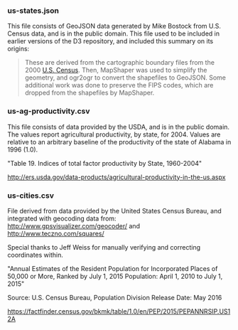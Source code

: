 
### us-states.json

This file consists of GeoJSON data generated by Mike Bostock from U.S. Census data, and is in the public domain.  This file used to be included in earlier versions of the D3 repository, and included this summary on its origins:

> These are derived from the cartographic boundary files from the 2000 [U.S. Census](http://www.census.gov/geo/www/cob/bdy_files.html
). Then, MapShaper was used to simplify the geometry, and ogr2ogr to convert the shapefiles to GeoJSON. Some additional work was done to preserve the FIPS codes, which are dropped from the shapefiles by MapShaper.



### us-ag-productivity.csv

This file consists of data provided by the USDA, and is in the public domain.  The values report agricultural productivity, by state, for 2004.  Values are relative to an arbitrary baseline of the productivity of the state of Alabama in 1996 (1.0).

"Table 19. Indices of total factor productivity by State, 1960-2004"

http://ers.usda.gov/data-products/agricultural-productivity-in-the-us.aspx



### us-cities.csv

File derived from data provided by the United States Census Bureau, and integrated with geocoding data from: http://www.gpsvisualizer.com/geocoder/ and http://www.teczno.com/squares/

Special thanks to Jeff Weiss for manually verifying and correcting coordinates within.

"Annual Estimates of the Resident Population for Incorporated Places of 50,000 or More, Ranked by July 1, 2015 Population: April 1, 2010 to July 1, 2015"

Source: U.S. Census Bureau, Population Division
Release Date: May 2016

https://factfinder.census.gov/bkmk/table/1.0/en/PEP/2015/PEPANNRSIP.US12A


